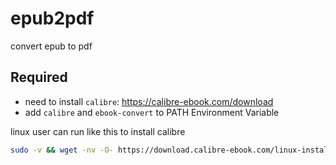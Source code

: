 # epub2pdf
convert epub to pdf

## Required

- need to install `calibre`: <https://calibre-ebook.com/download>
- add `calibre` and `ebook-convert` to PATH Environment Variable

linux user can run like this to install calibre

```sh
sudo -v && wget -nv -O- https://download.calibre-ebook.com/linux-installer.sh | sudo sh /dev/stdin
```

